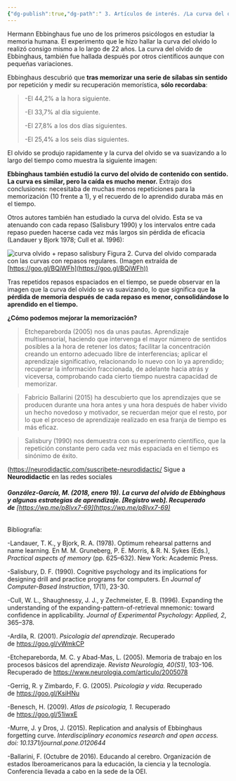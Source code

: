 ```yaml
---
{"dg-publish":true,"dg-path":" 3. Artículos de interés. /La curva del olvido de Ebbinghaus y algunas estrategias de aprendizaje – Neurodidactic.md","permalink":"/3-articulos-de-interes/la-curva-del-olvido-de-ebbinghaus-y-algunas-estrategias-de-aprendizaje-neurodidactic/"}
---
```


Hermann Ebbinghaus fue uno de los primeros psicólogos en estudiar la memoria humana. El experimento que le hizo hallar la curva del olvido lo realizó consigo mismo a lo largo de 22 años. La curva del olvido de Ebbinghaus, también fue hallada después por otros científicos aunque con pequeñas variaciones.

Ebbinghaus descubrió que **tras memorizar una serie de sílabas sin sentido** por repetición y medir su recuperación memorística, **sólo recordaba**:

> \-El 44,2% a la hora siguiente.
> 
> \-El 33,7% al día siguiente.
> 
> \-El 27,8% a los dos días siguientes.
> 
> \-El 25,4% a los seis días siguientes.

El olvido se produjo rapidamente y la curva del olvido se va suavizando a lo largo del tiempo como muestra la siguiente imagen:

**Ebbinghaus también estudió la curvo del olvido de contenido con sentido. La curva es similar, pero la caída es mucho menor.** Extrajo dos conclusiones: necesitaba de muchas menos repeticiones para la memorización (10 frente a 1), y el recuerdo de lo aprendido duraba más en el tiempo. 

Otros autores también han estudiado la curva del olvido. Esta se va atenuando con cada repaso (Salisbury 1990) y los intervalos entre cada repaso pueden hacerse cada vez más largos sin pérdida de eficacia (Landauer y Bjork 1978; Cull et al. 1996):

![curva olvido + repaso salisbury](https://mellaniegonzalez.files.wordpress.com/2017/08/curva-olvido-repaso-salisbury.png?w=594&h=380)
Figura 2. Curva del olvido comparada con las curvas con repasos regulares. (Imagen extraída de [https://goo.gl/BQiWFh](https://goo.gl/BQiWFh))

Tras repetidos repasos espaciados en el tiempo, se puede observar en la imagen que la curva del olvido se va suavizando, lo que significa que **la pérdida de memoria después de cada repaso es menor, consolidándose lo aprendido en el tiempo.**

**¿Cómo podemos mejorar la memorización?**

> Etchepareborda (2005) nos da unas pautas. Aprendizaje multisensorial, haciendo que intervenga el mayor número de sentidos posibles a la hora de retener los datos; facilitar la concentración creando un entorno adecuado libre de interferencias; aplicar el aprendizaje significativo, relacionando lo nuevo con lo ya aprendido; recuperar la información fraccionada, de adelante hacia atrás y viceversa, comprobando cada cierto tiempo nuestra capacidad de memorizar.

> Fabricio Ballarini (2015) ha descubierto que los aprendizajes que se producen durante una hora antes y una hora después de haber vivido un hecho novedoso y motivador, se recuerdan mejor que el resto, por lo que el proceso de aprendizaje realizado en esa franja de tiempo es más eficaz.

> Salisbury (1990) nos demuestra con su experimento científico, que la repetición constante pero cada vez más espaciada en el tiempo es sinónimo de éxito.

(https://neurodidactic.com/suscribete-neurodidactic/
Sigue a **Neurodidactic** en las redes sociales

###### **González-García, M. (2018, enero 19). La curva del olvido de Ebbinghaus y algunas estrategias de aprendizaje. \[Registro web\]. Recuperado de** [https://wp.me/p8lvx7-69](https://wp.me/p8lvx7-69)

Bibliografía:

\-Landauer, T. K., y Bjork, R. A. (1978). Optimum rehearsal patterns and name learning. En M. M. Gruneberg, P. E. Morris, & R. N. Sykes (Eds.), _Practical aspects of memory_ (pp. 625–632). New York: Academic Press.

\-Salisbury, D. F. (1990). Cognitive psychology and its implications for designing drill and practice programs for computers. En _Journal of Computer-Based Instruction_, 17(1), 23-30.

\-Cull, W. L., Shaughnessy, J. J., y Zechmeister, E. B. (1996). Expanding the understanding of the expanding-pattern-of-retrieval mnemonic: toward confidence in applicability. _Journal of Experimental Psychology: Applied, 2_, 365–378.

\-Ardila, R. (2001). _Psicología del aprendizaje._ Recuperado de https://goo.gl/vWmkCP

\-Etchepareborda, M. C. y Abad-Mas, L. (2005). Memoria de trabajo en los procesos básicos del aprendizaje. _Revista Neurología, 40(S1)_, 103-106. Recuperado de https://www.neurologia.com/articulo/2005078

\-Gerrig, R. y Zimbardo, F. G. (2005). _Psicología y vida._ Recuperado de https://goo.gl/KsiHNu

\-Benesch, H. (2009). _Atlas de psicología, 1._ Recuperado de https://goo.gl/51iwxE

\-Murre, J. y Dros, J. (2015). Replication and analysis of Ebbinghaus forgetting curve. _Interdisciplinary_ _economics research and open access. doi: 10.1371/journal.pone.0120644_

\-Ballarini, F. (Octubre de 2016). Educando al cerebro. Organización de estados Iberoamericanos para la educación, la ciencia y la tecnología. Conferencia llevada a cabo en la sede de la OEI.